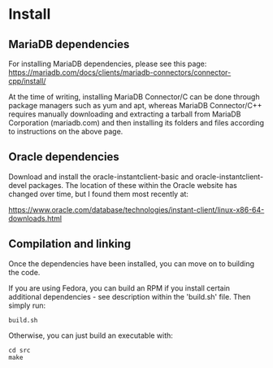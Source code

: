 # Install

## MariaDB dependencies

For installing MariaDB dependencies, please see this page:
https://mariadb.com/docs/clients/mariadb-connectors/connector-cpp/install/

At the time of writing, installing MariaDB Connector/C can be done through 
package managers such as yum and apt, whereas MariaDB Connector/C++ requires 
manually downloading and extracting a tarball from MariaDB Corporation 
(mariadb.com) and then installing its folders and files according to 
instructions on the above page.


## Oracle dependencies

Download and install the oracle-instantclient-basic and 
oracle-instantclient-devel packages. The location of these within the Oracle 
website has changed over time, but I found them most recently at: 

https://www.oracle.com/database/technologies/instant-client/linux-x86-64-downloads.html


## Compilation and linking

Once the dependencies have been installed, you can move on to building the code. 

If you are using Fedora, you can build an RPM if you install certain additional
dependencies - see description within the 'build.sh' file. Then simply run:

    build.sh

Otherwise, you can just build an executable with:

    cd src
    make
